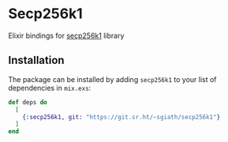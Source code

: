 # Secp256k1

Elixir bindings for [secp256k1](https://github.com/bitcoin-core/secp256k1) library

## Installation

The package can be installed by adding `secp256k1` to your list of dependencies in `mix.exs`:

```elixir
def deps do
  [
    {:secp256k1, git: "https://git.sr.ht/~sgiath/secp256k1"}
  ]
end
```
